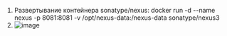 1. Развертывание контейнера sonatype/nexus:
   docker run -d --name nexus -p 8081:8081 -v /opt/nexus-data:/nexus-data sonatype/nexus3
2. ![image](https://github.com/user-attachments/assets/8ebf6671-5f03-414c-b509-d1f412487e3f)
